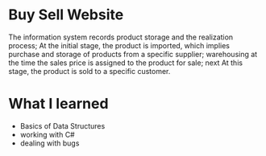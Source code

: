 # Buy Sell Website

The information system records product storage
and the realization process; At the initial stage, the product is imported, which implies
purchase and storage of products from a specific supplier; warehousing
at the time the sales price is assigned to the product for sale; next
At this stage, the product is sold to a specific customer.

# What I learned

* Basics of Data Structures
* working with C#
* dealing with bugs
